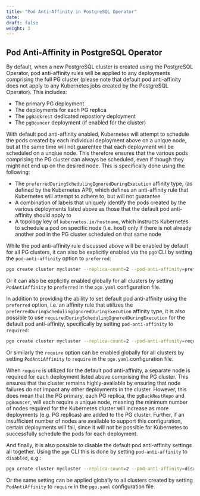 ```yaml
---
title: "Pod Anti-Affinity in PostgreSQL Operator"
date:
draft: false
weight: 3
---
```


## Pod Anti-Affinity in PostgreSQL Operator

By default, when a new PostgreSQL cluster is created using the PostgreSQL Operator, pod 
anti-affinity rules will be applied to any deployments comprising the full PG cluster
(please note that default pod anti-affinity does not apply to any Kubernetes jobs created by
the PostgreSQL Operator).  This includes:

- The primary PG deployment
- The deployments for each PG replica
- The `pgBackrest` dedicated repostiory deployment
- The `pgBouncer` deployment (if enabled for the cluster)

With default pod anti-affinity enabled, Kubernetes will attempt to schedule the pods created
by each individual deployment above on a unique node, but at the same time will not guarentee that
each deployment will be scheduled on a unqiue node.  This therefore ensures that the various pods
comprising the PG cluster can always be scheduled, even if though they might not end up on the 
desired node.  This is specifically done using the following:

- The `preferredDuringSchedulingIgnoredDuringExecution` affinity type, (as defined by the Kubernetes
API), which defines an anti-affinity rule that Kubernetes will attempt to adhere to, but will not
guarantee
- A combination of labels that uniquely identify the pods created by the various deployments 
listed above as those that the default pod anti-affinity should apply to
- A topology key of `kubernetes.io/hostname`, which instructs Kubernetes to schedule a pod on
specific node (i.e. host) only if there is not already another pod in the PG cluster
scheduled on that same node

While the pod anti-affinity rule discussed above will be enabled by default for all PG clusters,
it can also be explicitly enabled via the `pgo` CLI by setting the `pod-anti-affinity` option
to `preferred`:

```bash
pgo create cluster mycluster --replica-count=2 --pod-anti-affinity=preferred
```

Or it can also be explicitly enabled globally for all clusters by setting `PodAntiAffinity` to
`preferred` in the `pgo.yaml` configuration file.

In addition to providing the ability to set default pod anti-affinity using the `preferred`
option, i.e. an affinity rule that utilizes the `preferredDuringSchedulingIgnoredDuringExecution`
affinity type, it is also possible to use `requiredDuringSchedulingIgnoredDuringExecution` for
the default pod anti-affinity, specifically by setting `pod-anti-affinity` to `required`:

```bash
pgo create cluster mycluster --replica-count=2 --pod-anti-affinity=required
```

Or similarly the `require` option can be enabled globally for all clusters by setting 
`PodAntiAffinity` to `require` in the `pgo.yaml` configuration file.

When `require` is utilized for the default pod anti-affinity, a separate node is required for each
deployment listed above comprising the PG cluster.  This ensures that the cluster remains 
highly-available by ensuring that node failures do not impact any other deployments in the cluster.
However, this does mean that the PG primary, each PG replica, the `pgBackRestRepo` and `pgBouncer`,
will each require a unique node, meaning the minimum number of nodes required for the Kubernetes 
cluster will increase as more deployments (e.g. PG replicas) are added to the PG cluster.  Further,
if an insufficient number of nodes are available to support this configuration, certain deployments 
will fail, since it will not be possible for Kubernetes to successfully schedule the pods for each 
deployment.

And finally, it is also possible to disable the default pod anti-affinity settings all together.
Using the `pgo` CLI this is done by setting `pod-anti-affinity` to `disabled`, e.g.:

```bash
pgo create cluster mycluster --replica-count=2 --pod-anti-affinity=disabled
```

Or the same setting can be applied globally to all clusters created by setting `PodAntiAffinity` 
to `require` in the `pgo.yaml` configuration file.

